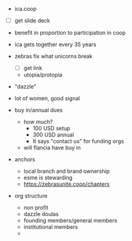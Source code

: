 - ica.coop
- [ ] get slide deck
- benefit in proportion to participation in coop
- ica gets together every 35 years
- zebras fix what unicorns break
	- [ ] get link
	- utopia/protopia
- "dazzle"
- lot of women, good signal
- buy in/annual dues
	- how much?
		- 100 USD setup
		- 300 USD annual
		- It says "contact us" for funding orgs
	- will flancia have buy in

- anchors
	- local branch and brand ownership
	- esme is stewarding
	- https://zebrasunite.coop/chapters

- org structure
	- non profit
	- dazzle doulas
	- founding members/general members
	- institutional members
	- 